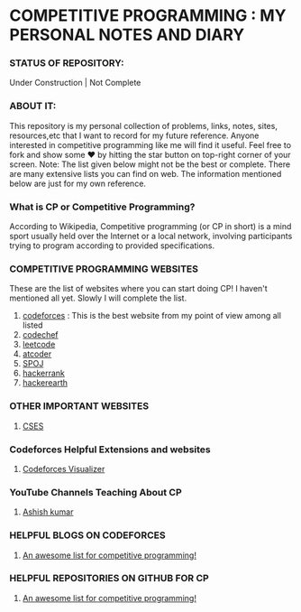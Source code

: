 # COMPETITIVE PROGRAMMING : MY PERSONAL NOTES AND DIARY

### STATUS OF REPOSITORY: 
Under Construction | Not Complete

### ABOUT IT: 
This repository is my personal collection of problems, links, notes, sites, resources,etc that I want to record for my future reference. Anyone interested in competitive programming like me will find it useful. Feel free to fork and show some ❤️ by hitting the star button on top-right corner of your screen. Note: The list given below might not be the best or complete. There are many extensive lists you can find on web. The information mentioned below are just for my own reference. 

### What is CP or Competitive Programming?
According to Wikipedia, Competitive programming (or CP in short) is a mind sport usually held over the Internet or a local network, involving participants trying to program according to provided specifications. 

### COMPETITIVE PROGRAMMING WEBSITES

These are the list of websites where you can start doing CP! I haven't mentioned all yet. Slowly I will complete the list.

1. [codeforces](https://codeforces.com/) : This is the best website from my point of view among all listed
2. [codechef](https://www.codechef.com/) 
3. [leetcode](https://leetcode.com/)
4. [atcoder](https://atcoder.jp/)
5. [SPOJ](https://www.spoj.com/)
6. [hackerrank](https://www.hackerrank.com/)
7. [hackerearth](https://www.hackerearth.com/)

### OTHER IMPORTANT WEBSITES

1. [CSES](https://cses.fi/problemset/)

### Codeforces Helpful Extensions and websites

1. [Codeforces Visualizer](https://cfviz.netlify.app/index.html)

### YouTube Channels Teaching About CP

1. [Ashish kumar](https://www.youtube.com/channel/UCbEd9lNwkBGLFGz8ZxsZdVA)


### HELPFUL BLOGS ON CODEFORCES

1. [An awesome list for competitive programming!](https://codeforces.com/blog/entry/23054)

### HELPFUL REPOSITORIES ON GITHUB FOR CP

1. [An awesome list for competitive programming!](https://github.com/lnishan/awesome-competitive-programming)






